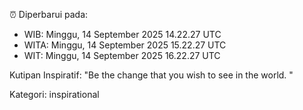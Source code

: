 ⏰ Diperbarui pada:
- WIB: Minggu, 14 September 2025 14.22.27 UTC
- WITA: Minggu, 14 September 2025 15.22.27 UTC
- WIT: Minggu, 14 September 2025 16.22.27 UTC

Kutipan Inspiratif:
"Be the change that you wish to see in the world. "


Kategori: inspirational

